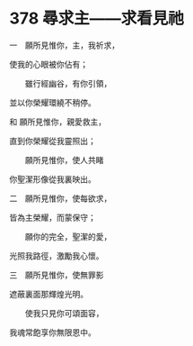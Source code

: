 # 378 尋求主——求看見祂

一　願所見惟你，主，我祈求，

使我的心眼被你佔有；

　　雖行經幽谷，有你引領，

並以你榮耀環繞不稍停。

和 願所見惟你，親愛救主，

直到你榮耀從我靈照出；

　　願所見惟你，使人共睹

你聖潔形像從我裏映出。

二　願所見惟你，使每欲求，

皆為主榮耀，而蒙保守；

　　願你的完全，聖潔的愛，

光照我路徑，激勵我心懷。

三　願所見惟你，使無罪影

遮蔽裏面那輝煌光明。

　　使我只見你可頌面容，

我魂常飽享你無限恩中。

